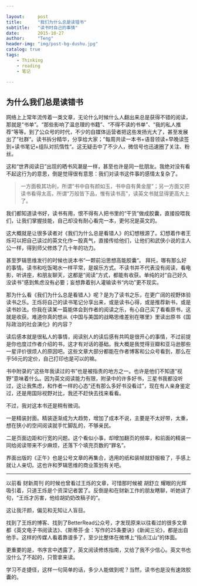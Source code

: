 ```yaml
---

layout:     post
title:      "我们为什么总是读错书"
subtitle:   "读书时自己的事情"
date:       2015-10-27
author:     "Teng"
header-img: "img/post-bg-dushu.jpg"
catalog: true
tags:
    - Thinking
    - reading
    - 笔记
    
---
```


## 为什么我们总是读错书

网络上上常年流传着一类文章，无论什么时候什么人翻出来总是获得不错的阅读，那就是“书单”。“那些影响了温总理的书籍”、“不得不读的书单”、“我的私人推荐”等等。到了公众号的时代，不少的自媒体运营者把这些发扬光大了，甚至发展出了”社群“。读书拆分精华，分享给大家；”每周共读一本书+语音领读+早晚读签到+读书笔记+组队对抗惰性“。这无疑击中了不少人，微信号也迅速圈了关注、粉丝。

这和“世界阅读日”出现的晒书风潮是一样，甚至也许是同一批朋友。我绝对没有看不起这行为的意思，倒是觉得很有意思：我们对读书这件事的感情太复杂了。

> 一方面极其功利，所谓“书中自有颜如玉，书中自有黄金屋”；另一方面又把读书看得太高，所谓“万般皆下品，惟有读书高”，读英文书就显得更高大上了。

我们都知道读书好，读书有用，恨不得有人把书里的“干货”做成胶囊，直接投喂我们，让我们掌握技能，自己却没有耐心看完一本，更何况是英文的。

这大概就是让很多读者对《我们为什么总是看错人》的幻想根源了。幻想着作者王烁可以把自己读过的英文化作一股真气，直接传给他们，让他们和武侠小说的主人公一样，得到师父修炼了几十年的功力。

甚至罗辑思维发行的时候也说本书“一颗前沿思想高能胶囊“。 拜托，哪有那么好的事情。读书和吃饭喝水一样平常，是娱乐方式。不读书并不代表没有阅读，看电影，听讲座，和朋友聊天，这都是“阅读”方式，都能有收获。单纯的对“自己好久没读书”感到焦虑没有必要；妄想靠着别人灌输读书“内功”更不现实。

那为什么看《我们为什么总是看错人》呢？是为了读书之乐，在更广阔的视野体验读书之乐。王烁将自己的读书笔记分享出来，或是读书心得，或是推荐新书，或是读书妙法。你我在读某一篇能体会到作者的阅读之乐，有心自己买了看看原书，这就是收获。难道你真的想从《中国与美国的战略思维差别在哪里》里读出原书《国际政治的社会演化》的内容？

读后感本就是很私人的事情，阅读别人的读后感有共鸣是很开心的事情，不过前提是你也度过作者介绍的书，这才有对话的基础。我大概是我觉得豆瓣和亚马逊那些一星评价很烦人的原因吧。这些文章大部分都能在作者博客和公众号看到，那么在乎56元的定价，自己打印也是可以的嘛。

书中附录的“这些年我读过的书”也是被指责的地方之一。也许是他们不知道“视野”意味着什么。因为英文阅读能力有限，附录中的许多好书，三星书我都没听过，这让我焦虑，和作者一样的心态“还有那么多好书没看过”，现在有人亲身鉴定过，还是用国际视野对比，我还不赶快去找来看看。

不过，我对这本书还是稍有微词。

一是精装封面。精装逐渐成为大趋势，增加了成本不说，主要是不太好带，太重，想在狭小的空间阅读就手忙脚乱的，不够亲民。

二是页面边距和行宽的问题。这个看似小事，却增加翻页的频率，和前面的精装一同给阅读带来不少麻烦，还落下个填充页数的“罪名”。

界面出版的《正午》也是公号文章的再集合，选用的纸和装帧就舒服极了，手感上就让人亲切。这也许和罗辑思维的商业策划有关吧。

----

以前看 财新周刊 的时候也曾看过王烁的文章，可惜那时候被 胡舒立 耀眼的光辉吸引着，只道王烁是个资深记者罢了。反倒是和在财新工作的朋友瞎聊，听她讲了句，“王烁才厉害，他给胡奶奶改稿子的“。

这让我汗颜，偏见和无知让人盲目。

找到了王烁的博客、找到了BetterRead公众号，才发现原来以往看过的很多文章都《英文电子书阅读法》、《斯蒂芬·金：写作的25条要诀》《新闻三论》，都是出自他手。这样的传媒人看着靠谱多了，至少比整体在微博上“指点江山”的体面。

更重要的是，书序言中透露了，英文阅读修炼指南，又给了我不少信心。英文书也没什么了不起的，只管拿来读。

学习不走捷径，这样一句简单的话，多少人能做到呢？当然，读书也是没有速效胶囊的。

